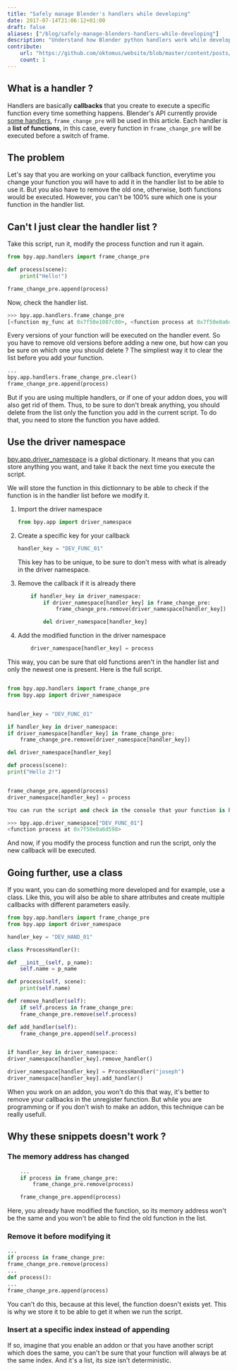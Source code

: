 ```yaml
---
title: "Safely manage Blender's handlers while developing"
date: 2017-07-14T21:06:12+01:00
draft: false
aliases: ["/blog/safely-manage-blenders-handlers-while-developing"]
description: "Understand how Blender python handlers work while developing an addon."
contribute:
    url: "https://github.com/oktomus/website/blob/master/content/posts/2017/safely-manage-blenders-handlers-while-developing.md"
    count: 1
---
```


## What is a handler ?

Handlers are basically **callbacks** that you create to execute a specific function every time something happens. Blender's API currently provide [some handlers](https://docs.blender.org/api/blender_python_api_2_60_6/bpy.app.handlers.html), `frame_change_pre` will be used in this article. Each handler is a **list of functions**, in this case, every function in `frame_change_pre` will be executed before a switch of frame.

## The problem

Let's say that you are working on your callback function, everytime you change your function you will have to add it in the handler list to be able to use it. But you also have to remove the old one, otherwise, both functions would be executed. However, you can't be 100% sure which one is your function in the handler list.

## Can't I just clear the handler list ?

Take this script, run it, modify the process function and run it again.

```python
from bpy.app.handlers import frame_change_pre

def process(scene):
    print("Hello!")

frame_change_pre.append(process)

```

Now, check the handler list.

```python
>>> bpy.app.handlers.frame_change_pre
[<function my_func at 0x7f50e1087c80>, <function process at 0x7f50e0a6d510>, <function process at 0x7f50e0a6d598>]
```

Every versions of your function will be executed on the handler event. So you have to remove old versions before adding a new one, but how can you be sure on which one you should delete ? The simpliest way it to clear the list before you add your function.

```python
...
bpy.app.handlers.frame_change_pre.clear()
frame_change_pre.append(process)
```

But if you are using multiple handlers, or if one of your addon does, you will also get rid of them. Thus, to be sure to don't break anything, you should delete from the list only the function you add in the current script. To do that, you need to store the function you have added.

## Use the driver namespace

[bpy.app.driver_namespace](https://docs.blender.org/api/blender_python_api_2_77_1/bpy.app.html#bpy.app.driver_namespace) is a global dictionary. It means that you can store anything you want, and take it back the next time you execute the script.

We will store the function in this dictionnary to be able to check if the function is in the handler list before we modify it.

1. Import the driver namespace

    ```python
    from bpy.app import driver_namespace
    ```

2. Create a specific key for your callback

    ```python
    handler_key = "DEV_FUNC_01"
    ```
    This key has to be unique, to be sure to don't mess with what is already in the driver namespace.

3. Remove the callback if it is already there

    ```python
        if handler_key in driver_namespace:
            if driver_namespace[handler_key] in frame_change_pre:
                frame_change_pre.remove(driver_namespace[handler_key])

            del driver_namespace[handler_key]
    ```

4. Add the modified function in the driver namespace

    ```python
        driver_namespace[handler_key] = process
    ```

This way, you can be sure that old functions aren't in the handler list and only the newest one is present. Here is the full script.

```python

from bpy.app.handlers import frame_change_pre
from bpy.app import driver_namespace


handler_key = "DEV_FUNC_01"

if handler_key in driver_namespace:
if driver_namespace[handler_key] in frame_change_pre:
    frame_change_pre.remove(driver_namespace[handler_key])

del driver_namespace[handler_key]

def process(scene):
print("Hello 2!")


frame_change_pre.append(process)
driver_namespace[handler_key] = process
```

```python
You can run the script and check in the console that your function is here.

>>> bpy.app.driver_namespace["DEV_FUNC_01"]
<function process at 0x7f50e0a6d598>
```

And now, if you modify the process function and run the script, only the new callback will be executed.

## Going further, use a class

If you want, you can do something more developed and for example, use a class. Like this, you will also be able to share attributes and create multiple callbacks with different parameters easily.

```python
from bpy.app.handlers import frame_change_pre
from bpy.app import driver_namespace

handler_key = "DEV_HAND_01"

class ProcessHandler():

def __init__(self, p_name):
    self.name = p_name

def process(self, scene):
    print(self.name)

def remove_handler(self):
    if self.process in frame_change_pre:
	frame_change_pre.remove(self.process)

def add_handler(self):
    frame_change_pre.append(self.process)


if handler_key in driver_namespace:
driver_namespace[handler_key].remove_handler()

driver_namespace[handler_key] = ProcessHandler("joseph")
driver_namespace[handler_key].add_handler()
```

When you work on an addon, you won't do this that way, it's better to remove your callbacks in the unregister function. But while you are programming or if you don't wish to make an addon, this technique can be really usefull.

## Why these snippets doesn't work ?

### The memory address has changed

```python
    ...
    if process in frame_change_pre:
        frame_change_pre.remove(process)

    frame_change_pre.append(process)
```

Here, you already have modified the function, so its memory address won't be the same and you won't be able to find the old function in the list.

### Remove it before modifying it

```python
...
if process in frame_change_pre:
frame_change_pre.remove(process)
...
def process():
...
frame_change_pre.append(process)
```

You can't do this, because at this level, the function doesn't exists yet. This is why we store it to be able to get it when we run the script.

### Insert at a specific index instead of appending

If so, imagine that you enable an addon or that you have another script which does the same, you can't be sure that your function will always be at the same index. And it's a list, its size isn't deterministic.

